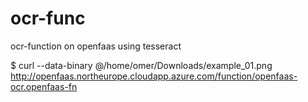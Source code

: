 # ocr-func
ocr-function on openfaas using tesseract


$ curl --data-binary @/home/omer/Downloads/example_01.png http://openfaas.northeurope.cloudapp.azure.com/function/openfaas-ocr.openfaas-fn
